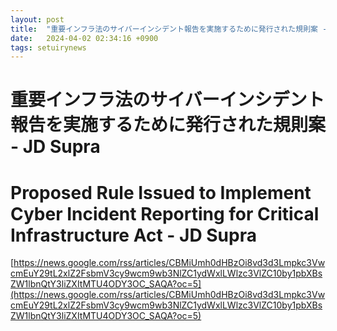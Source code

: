 ```yaml
---
layout: post
title:  "重要インフラ法のサイバーインシデント報告を実施するために発行された規則案 - JD Supra"
date:   2024-04-02 02:34:16 +0900
tags: setuirynews 
---
```


# 重要インフラ法のサイバーインシデント報告を実施するために発行された規則案 - JD Supra



# Proposed Rule Issued to Implement Cyber Incident Reporting for Critical Infrastructure Act - JD Supra

[https://news.google.com/rss/articles/CBMiUmh0dHBzOi8vd3d3Lmpkc3VwcmEuY29tL2xlZ2FsbmV3cy9wcm9wb3NlZC1ydWxlLWlzc3VlZC10by1pbXBsZW1lbnQtY3liZXItMTU4ODY3OC_SAQA?oc=5](https://news.google.com/rss/articles/CBMiUmh0dHBzOi8vd3d3Lmpkc3VwcmEuY29tL2xlZ2FsbmV3cy9wcm9wb3NlZC1ydWxlLWlzc3VlZC10by1pbXBsZW1lbnQtY3liZXItMTU4ODY3OC_SAQA?oc=5)

